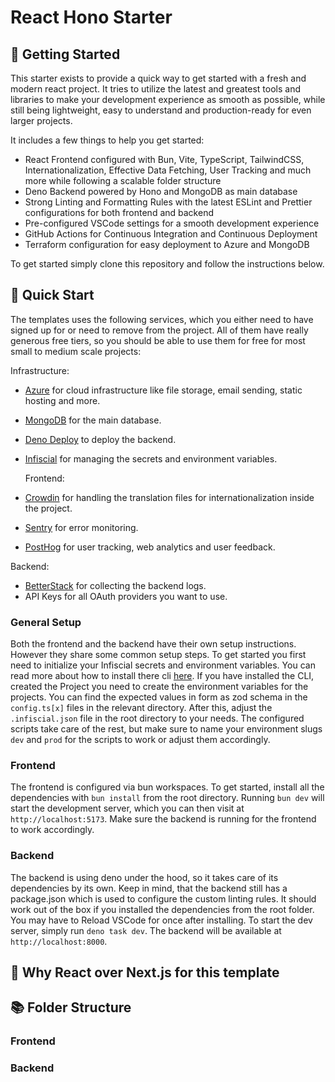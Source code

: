 # React Hono Starter

## 👋 Getting Started

This starter exists to provide a quick way to get started with a fresh and modern react project. It tries to utilize the latest and greatest tools and libraries to make your development experience as smooth as possible, while still being lightweight, easy to understand and production-ready for even larger projects.

It includes a few things to help you get started:

- React Frontend configured with Bun, Vite, TypeScript, TailwindCSS, Internationalization, Effective Data Fetching, User Tracking and much more while following a scalable folder structure
- Deno Backend powered by Hono and MongoDB as main database
- Strong Linting and Formatting Rules with the latest ESLint and Prettier configurations for both frontend and backend
- Pre-configured VSCode settings for a smooth development experience
- GitHub Actions for Continuous Integration and Continuous Deployment
- Terraform configuration for easy deployment to Azure and MongoDB

To get started simply clone this repository and follow the instructions below.

## 🚀 Quick Start

The templates uses the following services, which you either need to have signed up for or need to remove from the project. All of them have really generous free tiers, so you should be able to use them for free for most small to medium scale projects:

Infrastructure:

- [Azure](https://portal.azure.com) for cloud infrastructure like file storage, email sending, static hosting and more.
- [MongoDB](https://cloud.mongodb.com) for the main database.
- [Deno Deploy](https://deno.com/deploy) to deploy the backend.
- [Infiscial](https://infisical.com/) for managing the secrets and environment variables.

  Frontend:

- [Crowdin](https://crowdin.com/) for handling the translation files for internationalization inside the project.
- [Sentry](https://sentry.io/welcome/) for error monitoring.
- [PostHog](https://posthog.com/) for user tracking, web analytics and user feedback.

Backend:

- [BetterStack](https://betterstack.com/) for collecting the backend logs.
- API Keys for all OAuth providers you want to use.

### General Setup

Both the frontend and the backend have their own setup instructions. However they share some common setup steps. To get started you first need to initialize your Infiscial secrets and environment variables. You can read more about how to install there cli [here](https://infisical.com/docs/cli/overview). If you have installed the CLI, created the Project you need to create the environment variables for the projects. You can find the expected values in form as zod schema in the `config.ts[x]` files in the relevant directory. After this, adjust the `.infiscial.json` file in the root directory to your needs. The configured scripts take care of the rest, but make sure to name your environment slugs `dev` and `prod` for the scripts to work or adjust them accordingly.

### Frontend

The frontend is configured via bun workspaces. To get started, install all the dependencies with `bun install` from the root directory. Running `bun dev` will start the development server, which you can then visit at `http://localhost:5173`. Make sure the backend is running for the frontend to work accordingly.

### Backend

The backend is using deno under the hood, so it takes care of its dependencies by its own. Keep in mind, that the backend still has a package.json which is used to configure the custom linting rules. It should work out of the box if you installed the dependencies from the root folder. You may have to Reload VSCode for once after installing. To start the dev server, simply run `deno task dev`. The backend will be available at `http://localhost:8000`.

## 📝 Why React over Next.js for this template

## 📚 Folder Structure

### Frontend

### Backend
